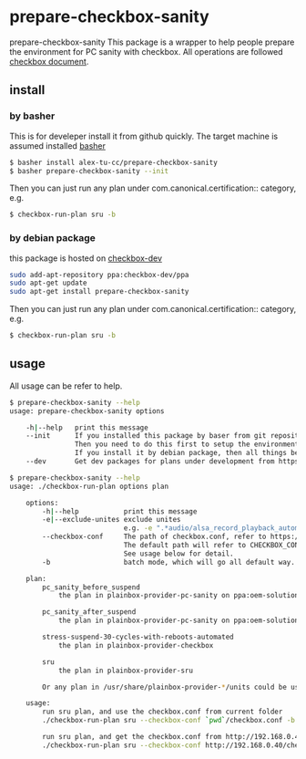 # prepare-checkbox-sanity
prepare-checkbox-sanity
This package is a wrapper to help people prepare the environment for PC sanity with checkbox.
All operations are followed [checkbox document](checkbox.readthedocs.io/en/latest/).

## install

### by basher
This is for develeper install it from github quickly.
The target machine is assumed installed [basher](https://github.com/basherpm/basher/blob/master/README.md)
~~~ sh
$ basher install alex-tu-cc/prepare-checkbox-sanity
$ basher prepare-checkbox-sanity --init
~~~

Then you can just run any plan under com.canonical.certification:: category, e.g.
~~~ sh
$ checkbox-run-plan sru -b
~~~

### by debian package
this package is hosted on [checkbox-dev](https://launchpad.net/~checkbox-dev/+archive/ubuntu/ppa)
~~~ sh
sudo add-apt-repository ppa:checkbox-dev/ppa
sudo apt-get update
sudo apt-get install prepare-checkbox-sanity
~~~

Then you can just run any plan under com.canonical.certification:: category, e.g.
~~~ sh
$ checkbox-run-plan sru -b
~~~

## usage
All usage can be refer to help.


~~~ sh
$ prepare-checkbox-sanity --help
usage: prepare-checkbox-sanity options

    -h|--help   print this message
    --init      If you installed this package by baser from git repository directly,
                Then you need to do this first to setup the environment.
                If you install it by debian package, then all things be done automatically.
    --dev       Get dev packages for plans under development from https://launchpad.net/~oem-solutions-group/+archive/ubuntu/pc-sanity-daily

$ prepare-checkbox-sanity --help
usage: ./checkbox-run-plan options plan

    options:
        -h|--help           print this message
        -e|--exclude-unites exclude unites
                            e.g. -e ".*audio/alsa_record_playback_automated .*suspend/record_playback_after_suspend_auto"
        --checkbox-conf     The path of checkbox.conf, refer to https://checkbox.readthedocs.io/en/latest/launcher-tutorial.html
                            The default path will refer to CHECKBOX_CONF in /etc/default/prepare-checkbox-sanity.conf
                            See usage below for detail.
        -b                  batch mode, which will go all default way.

    plan:
        pc_sanity_before_suspend
            the plan in plainbox-provider-pc-sanity on ppa:oem-solutions-group/pc-sanity

        pc_sanity_after_suspend
            the plan in plainbox-provider-pc-sanity on ppa:oem-solutions-group/pc-sanity

        stress-suspend-30-cycles-with-reboots-automated
            the plan in plainbox-provider-checkbox

        sru
            the plan in plainbox-provider-sru

        Or any plan in /usr/share/plainbox-provider-*/units could be used here as well.

    usage:
        run sru plan, and use the checkbox.conf from current folder
        ./checkbox-run-plan sru --checkbox-conf `pwd`/checkbox.conf -b

        run sru plan, and get the checkbox.conf from http://192.168.0.40/checkbox.conf
        ./checkbox-run-plan sru --checkbox-conf http://192.168.0.40/checkbox.conf -b

~~~
